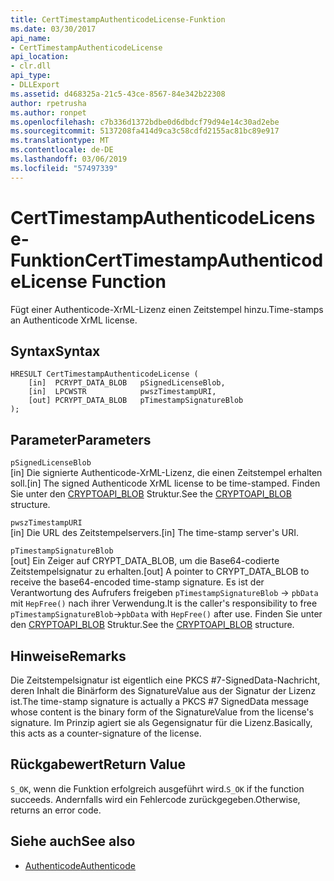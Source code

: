 ```yaml
---
title: CertTimestampAuthenticodeLicense-Funktion
ms.date: 03/30/2017
api_name:
- CertTimestampAuthenticodeLicense
api_location:
- clr.dll
api_type:
- DLLExport
ms.assetid: d468325a-21c5-43ce-8567-84e342b22308
author: rpetrusha
ms.author: ronpet
ms.openlocfilehash: c7b336d1372bdbe0d6dbdcf79d94e14c30ad2ebe
ms.sourcegitcommit: 5137208fa414d9ca3c58cdfd2155ac81bc89e917
ms.translationtype: MT
ms.contentlocale: de-DE
ms.lasthandoff: 03/06/2019
ms.locfileid: "57497339"
---
```

# <a name="certtimestampauthenticodelicense-function"></a><span data-ttu-id="73a34-102">CertTimestampAuthenticodeLicense-Funktion</span><span class="sxs-lookup"><span data-stu-id="73a34-102">CertTimestampAuthenticodeLicense Function</span></span>
<span data-ttu-id="73a34-103">Fügt einer Authenticode-XrML-Lizenz einen Zeitstempel hinzu.</span><span class="sxs-lookup"><span data-stu-id="73a34-103">Time-stamps an Authenticode XrML license.</span></span>  
  
## <a name="syntax"></a><span data-ttu-id="73a34-104">Syntax</span><span class="sxs-lookup"><span data-stu-id="73a34-104">Syntax</span></span>  
  
```  
HRESULT CertTimestampAuthenticodeLicense (  
    [in]  PCRYPT_DATA_BLOB   pSignedLicenseBlob,  
    [in]  LPCWSTR            pwszTimestampURI,  
    [out] PCRYPT_DATA_BLOB   pTimestampSignatureBlob  
);  
```  
  
## <a name="parameters"></a><span data-ttu-id="73a34-105">Parameter</span><span class="sxs-lookup"><span data-stu-id="73a34-105">Parameters</span></span>  
 `pSignedLicenseBlob`  
 <span data-ttu-id="73a34-106">[in] Die signierte Authenticode-XrML-Lizenz, die einen Zeitstempel erhalten soll.</span><span class="sxs-lookup"><span data-stu-id="73a34-106">[in] The signed Authenticode XrML license to be time-stamped.</span></span> <span data-ttu-id="73a34-107">Finden Sie unter den [CRYPTOAPI_BLOB](/windows/desktop/api/dpapi/ns-dpapi-_cryptoapi_blob) Struktur.</span><span class="sxs-lookup"><span data-stu-id="73a34-107">See the [CRYPTOAPI_BLOB](/windows/desktop/api/dpapi/ns-dpapi-_cryptoapi_blob) structure.</span></span>  
  
 `pwszTimestampURI`  
 <span data-ttu-id="73a34-108">[in] Die URL des Zeitstempelservers.</span><span class="sxs-lookup"><span data-stu-id="73a34-108">[in] The time-stamp server's URI.</span></span>  
  
 `pTimestampSignatureBlob`  
 <span data-ttu-id="73a34-109">[out] Ein Zeiger auf CRYPT_DATA_BLOB, um die Base64-codierte Zeitstempelsignatur zu erhalten.</span><span class="sxs-lookup"><span data-stu-id="73a34-109">[out] A pointer to CRYPT_DATA_BLOB to receive the base64-encoded time-stamp signature.</span></span> <span data-ttu-id="73a34-110">Es ist der Verantwortung des Aufrufers freigeben `pTimestampSignatureBlob` -> `pbData` mit `HepFree()` nach ihrer Verwendung.</span><span class="sxs-lookup"><span data-stu-id="73a34-110">It is the caller's responsibility to free `pTimestampSignatureBlob`->`pbData` with `HepFree()` after use.</span></span> <span data-ttu-id="73a34-111">Finden Sie unter den [CRYPTOAPI_BLOB](/windows/desktop/api/dpapi/ns-dpapi-_cryptoapi_blob) Struktur.</span><span class="sxs-lookup"><span data-stu-id="73a34-111">See the [CRYPTOAPI_BLOB](/windows/desktop/api/dpapi/ns-dpapi-_cryptoapi_blob) structure.</span></span>  
  
## <a name="remarks"></a><span data-ttu-id="73a34-112">Hinweise</span><span class="sxs-lookup"><span data-stu-id="73a34-112">Remarks</span></span>  
 <span data-ttu-id="73a34-113">Die Zeitstempelsignatur ist eigentlich eine PKCS #7-SignedData-Nachricht, deren Inhalt die Binärform des SignatureValue aus der Signatur der Lizenz ist.</span><span class="sxs-lookup"><span data-stu-id="73a34-113">The time-stamp signature is actually a PKCS #7 SignedData message whose content is the binary form of the SignatureValue from the license's signature.</span></span> <span data-ttu-id="73a34-114">Im Prinzip agiert sie als Gegensignatur für die Lizenz.</span><span class="sxs-lookup"><span data-stu-id="73a34-114">Basically, this acts as a counter-signature of the license.</span></span>  
  
## <a name="return-value"></a><span data-ttu-id="73a34-115">Rückgabewert</span><span class="sxs-lookup"><span data-stu-id="73a34-115">Return Value</span></span>  
 <span data-ttu-id="73a34-116">`S_OK`, wenn die Funktion erfolgreich ausgeführt wird.</span><span class="sxs-lookup"><span data-stu-id="73a34-116">`S_OK` if the function succeeds.</span></span> <span data-ttu-id="73a34-117">Andernfalls wird ein Fehlercode zurückgegeben.</span><span class="sxs-lookup"><span data-stu-id="73a34-117">Otherwise, returns an error code.</span></span>  
  
## <a name="see-also"></a><span data-ttu-id="73a34-118">Siehe auch</span><span class="sxs-lookup"><span data-stu-id="73a34-118">See also</span></span>
- [<span data-ttu-id="73a34-119">Authenticode</span><span class="sxs-lookup"><span data-stu-id="73a34-119">Authenticode</span></span>](../../../../docs/framework/unmanaged-api/authenticode/index.md)

